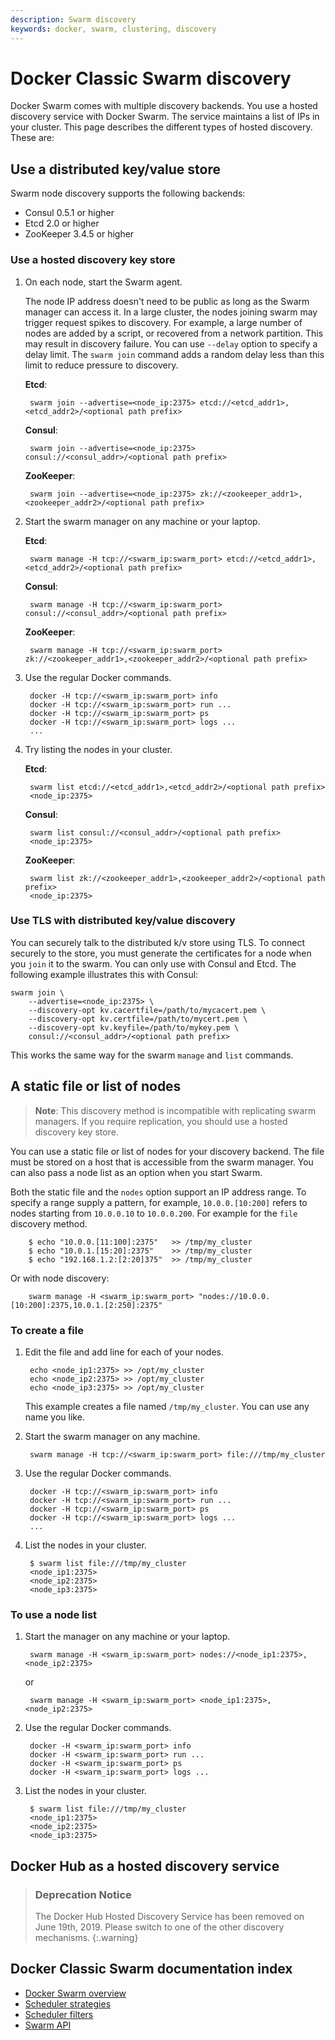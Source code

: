 ```yaml
---
description: Swarm discovery
keywords: docker, swarm, clustering, discovery
---
```


# Docker Classic Swarm discovery

Docker Swarm comes with multiple discovery backends. You use a hosted discovery service with Docker Swarm. The service maintains a list of IPs in your cluster.
This page describes the different types of hosted discovery. These are:


## Use a distributed key/value store

Swarm node discovery supports the following backends:

* Consul 0.5.1 or higher
* Etcd 2.0 or higher
* ZooKeeper 3.4.5 or higher

### Use a hosted discovery key store

1. On each node, start the Swarm agent.

    The node IP address doesn't need to be public as long as the Swarm manager can access it. In a large cluster, the nodes joining swarm may trigger request spikes to discovery. For example, a large number of nodes are added by a script, or recovered from a network partition. This may result in discovery failure. You can use `--delay` option to specify a delay limit. The `swarm join` command adds a random delay less than this limit to reduce pressure to discovery.

    **Etcd**:

        swarm join --advertise=<node_ip:2375> etcd://<etcd_addr1>,<etcd_addr2>/<optional path prefix>

    **Consul**:

        swarm join --advertise=<node_ip:2375> consul://<consul_addr>/<optional path prefix>

    **ZooKeeper**:

        swarm join --advertise=<node_ip:2375> zk://<zookeeper_addr1>,<zookeeper_addr2>/<optional path prefix>

2. Start the swarm manager on any machine or your laptop.

    **Etcd**:

        swarm manage -H tcp://<swarm_ip:swarm_port> etcd://<etcd_addr1>,<etcd_addr2>/<optional path prefix>

    **Consul**:

        swarm manage -H tcp://<swarm_ip:swarm_port> consul://<consul_addr>/<optional path prefix>

    **ZooKeeper**:

        swarm manage -H tcp://<swarm_ip:swarm_port> zk://<zookeeper_addr1>,<zookeeper_addr2>/<optional path prefix>

4. Use the regular Docker commands.

        docker -H tcp://<swarm_ip:swarm_port> info
        docker -H tcp://<swarm_ip:swarm_port> run ...
        docker -H tcp://<swarm_ip:swarm_port> ps
        docker -H tcp://<swarm_ip:swarm_port> logs ...
        ...

5. Try listing the nodes in your cluster.

    **Etcd**:

        swarm list etcd://<etcd_addr1>,<etcd_addr2>/<optional path prefix>
        <node_ip:2375>

    **Consul**:

        swarm list consul://<consul_addr>/<optional path prefix>
        <node_ip:2375>

    **ZooKeeper**:

        swarm list zk://<zookeeper_addr1>,<zookeeper_addr2>/<optional path prefix>
        <node_ip:2375>

### Use TLS with distributed key/value discovery

You can securely talk to the distributed k/v store using TLS. To connect
securely to the store, you must generate the certificates for a node when you
`join` it to the swarm. You can only use with Consul and Etcd. The following example illustrates this with Consul:

```
swarm join \
    --advertise=<node_ip:2375> \
    --discovery-opt kv.cacertfile=/path/to/mycacert.pem \
    --discovery-opt kv.certfile=/path/to/mycert.pem \
    --discovery-opt kv.keyfile=/path/to/mykey.pem \
    consul://<consul_addr>/<optional path prefix>
```

This works the same way for the swarm `manage` and `list` commands.

## A static file or list of nodes

> **Note**: This discovery method is incompatible with replicating swarm
managers. If you require replication, you should use a hosted discovery key
store.

You can use a static file or list of nodes for your discovery backend. The file must be stored on a host that is accessible from the swarm manager. You can also pass a node list as an option when you start Swarm.

Both the static file and the `nodes` option support an IP address range. To specify a range supply a pattern, for example, `10.0.0.[10:200]` refers to nodes starting from `10.0.0.10` to `10.0.0.200`. For example for the `file` discovery method.

        $ echo "10.0.0.[11:100]:2375"   >> /tmp/my_cluster
        $ echo "10.0.1.[15:20]:2375"    >> /tmp/my_cluster
        $ echo "192.168.1.2:[2:20]375"  >> /tmp/my_cluster

Or with node discovery:

        swarm manage -H <swarm_ip:swarm_port> "nodes://10.0.0.[10:200]:2375,10.0.1.[2:250]:2375"

### To create a file

1. Edit the file and add line for each of your nodes.

        echo <node_ip1:2375> >> /opt/my_cluster
        echo <node_ip2:2375> >> /opt/my_cluster
        echo <node_ip3:2375> >> /opt/my_cluster

    This example creates a file named `/tmp/my_cluster`. You can use any name you like.

2. Start the swarm manager on any machine.

        swarm manage -H tcp://<swarm_ip:swarm_port> file:///tmp/my_cluster

3. Use the regular Docker commands.

        docker -H tcp://<swarm_ip:swarm_port> info
        docker -H tcp://<swarm_ip:swarm_port> run ...
        docker -H tcp://<swarm_ip:swarm_port> ps
        docker -H tcp://<swarm_ip:swarm_port> logs ...
        ...

4. List the nodes in your cluster.

        $ swarm list file:///tmp/my_cluster
        <node_ip1:2375>
        <node_ip2:2375>
        <node_ip3:2375>

### To use a node list

1. Start the manager on any machine or your laptop.

        swarm manage -H <swarm_ip:swarm_port> nodes://<node_ip1:2375>,<node_ip2:2375>

    or

        swarm manage -H <swarm_ip:swarm_port> <node_ip1:2375>,<node_ip2:2375>

2. Use the regular Docker commands.

        docker -H <swarm_ip:swarm_port> info
        docker -H <swarm_ip:swarm_port> run ...
        docker -H <swarm_ip:swarm_port> ps
        docker -H <swarm_ip:swarm_port> logs ...

3. List the nodes in your cluster.

        $ swarm list file:///tmp/my_cluster
        <node_ip1:2375>
        <node_ip2:2375>
        <node_ip3:2375>


## Docker Hub as a hosted discovery service

> ### Deprecation Notice
>
> The Docker Hub Hosted Discovery Service has been removed on June 19th, 2019.
> Please switch to one of the other discovery mechanisms.
{:.warning}

## Docker Classic Swarm documentation index

- [Docker Swarm overview](index.md)
- [Scheduler strategies](scheduler/strategy.md)
- [Scheduler filters](scheduler/filter.md)
- [Swarm API](swarm-api.md)
